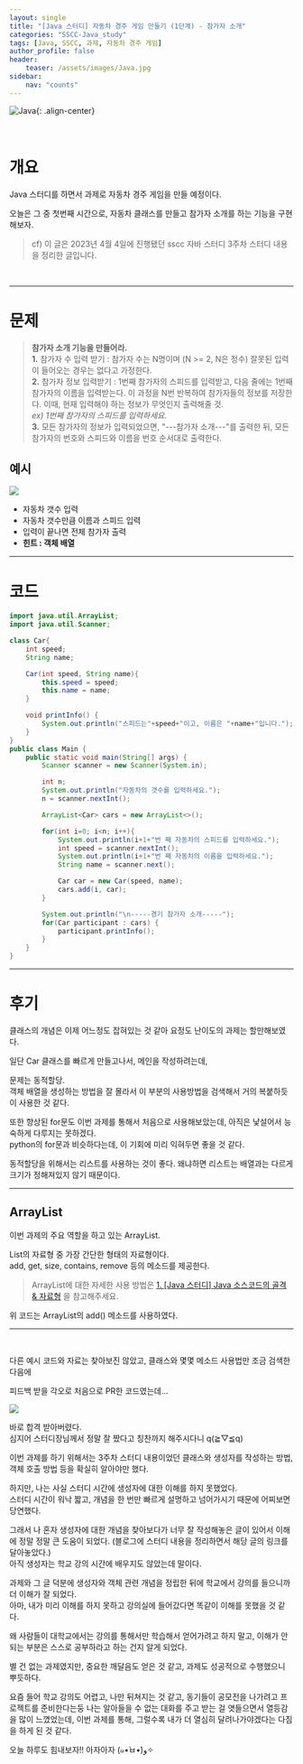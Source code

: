 ```yaml
---
layout: single
title: "[Java 스터디] 자동차 경주 게임 만들기 (1단계) - 참가자 소개"
categories: "SSCC-Java_study"
tags: [Java, SSCC, 과제, 자동차 경주 게임]
author_profile: false
header:
    teaser: /assets/images/Java.jpg
sidebar:
    nav: "counts"
---
```


![Java]({{site.url}}/assets/images/Java.jpg){: .align-center}

<br>

# 개요

Java 스터디를 하면서 과제로 자동차 경주 게임을 만들 예정이다.

오늘은 그 중 첫번째 시간으로, 자동차 클래스를 만들고 참가자 소개를 하는 기능을 구현해보자.

> cf) 이 글은 2023년 4월 4일에 진행됐던 sscc 자바 스터디 3주차 스터디 내용을 정리한 글입니다.


<br/>

***

# 문제
> **참가자 소개 기능을 만들어라.**   
**1.** 참가자 수 입력 받기 : 참가자 수는 N명이며 (N >= 2, N은 정수) 잘못된 입력이 들어오는 경우는 없다고 가정한다.   
**2.** 참가자 정보 입력받기 : 1번째 참가자의 스피드를 입력받고, 다음 줄에는 1번째 참가자의 이름을 입력받는다. 이 과정을 N번 반복하여 참가자들의 정보를 저장한다. 이때, 현재 입력해야 하는 정보가 무엇인지 출력해줄 것.   
_ex) 1번째 참가자의 스피드를 입력하세요._   
**3.** 모든 참가자의 정보가 입력되었으면, "---참가자 소개---"를 출력한 뒤, 모든 참가자의 번호와 스피드와 이름을 번호 순서대로 출력한다.

## 예시
![](https://velog.velcdn.com/images/hamseongjun/post/0280ba03-4110-459a-becd-16ec579e3b05/image.png)

- 자동차 갯수 입력
- 자동차 갯수만큼 이름과 스피드 입력
- 입력이 끝나면 전체 참가자 출력
- **힌트 : 객체 배열**

---

# 코드

```java
import java.util.ArrayList;
import java.util.Scanner;

class Car{
    int speed;
    String name;

    Car(int speed, String name){
        this.speed = speed;
        this.name = name;
    }

    void printInfo() {
        System.out.println("스피드는"+speed+"이고, 이름은 "+name+"입니다.");
    }
}
public class Main {
    public static void main(String[] args) {
        Scanner scanner = new Scanner(System.in);

        int n;
        System.out.println("자동차의 갯수를 입력하세요.");
        n = scanner.nextInt();

        ArrayList<Car> cars = new ArrayList<>();

        for(int i=0; i<n; i++){
            System.out.println(i+1+"번 째 자동차의 스피드를 입력하세요.");
            int speed = scanner.nextInt();
            System.out.println(i+1+"번 째 자동차의 이름을 입력하세요.");
            String name = scanner.next();

            Car car = new Car(speed, name);
            cars.add(i, car);
        }

        System.out.println("\n-----경기 참가자 소개-----");
        for(Car participant : cars) {
            participant.printInfo();
        }
    }
}
```

---

# 후기

클래스의 개념은 이제 어느정도 잡혀있는 것 같아 요정도 난이도의 과제는 할만해보였다.

일단 Car 클래스를 빠르게 만들고나서, 메인을 작성하려는데,

문제는 동적할당.    
객체 배열을 생성하는 방법을 잘 몰라서 이 부분의 사용방법을 검색해서 거의 복붙하듯이 사용한 것 같다.

또한 향상된 for문도 이번 과제를 통해서 처음으로 사용해보았는데, 아직은 낯설어서 능숙하게 다루지는 못하겠다.   
python의 for문과 비슷하다는데, 이 기회에 미리 익혀두면 좋을 것 같다.

동적할당을 위해서는 리스트를 사용하는 것이 좋다. 왜냐하면 리스트는 배열과는 다르게 크기가 정해져있지 않기 때문이다.

***

## ArrayList
이번 과제의 주요 역할을 하고 있는 ArrayList.

List의 자료형 중 가장 간단한 형태의 자료형이다.   
add, get, size, contains, remove 등의 메소드를 제공한다.

> ArrayList에 대한 자세한 사용 방법은 [1. [Java 스터디] Java 소스코드의 골격 & 자료형](https://velog.io/@hamseongjun/Java-%EC%8A%A4%ED%84%B0%EB%94%94-Java-%EC%86%8C%EC%8A%A4%EC%BD%94%EB%93%9C%EC%9D%98-%EA%B3%A8%EA%B2%A9-%EC%9E%90%EB%A3%8C%ED%98%95) 을 참고해주세요.

위 코드는 ArrayList의 add() 메소드를 사용하였다.

***

<br/>

다른 예시 코드와 자료는 찾아보진 않았고, 클래스와 몇몇 메소드 사용법만 조금 검색한 다음에

피드백 받을 각오로 처음으로 PR한 코드였는데...

![](https://velog.velcdn.com/images/hamseongjun/post/2815c539-1a2c-4c1e-891c-9b10e51a564e/image.png)



바로 합격 받아버렸다.   
심지어 스터디장님께서 정말 잘 짰다고 칭찬까지 해주시다니 q(≧▽≦q)   

이번 과제를 하기 위해서는 3주차 스터디 내용이었던 클래스와 생성자를 작성하는 방법, 객체 호출 방법 등을 확실히 알아야만 했다.

하지만, 나는 사실 스터디 시간에 생성자에 대한 이해를 하지 못했었다.   
스터디 시간이 워낙 짧고, 개념을 한 번만 빠르게 설명하고 넘어가시기 때문에 어찌보면 당연했다.

그래서 나 혼자 생성자에 대한 개념을 찾아보다가 너무 잘 작성해놓은 글이 있어서 이해에 정말 정말 큰 도움이 되었다. (블로그에 스터디 내용을 정리하면서 해당 글의 링크를 달아놓았다.)   
아직 생성자는 학교 강의 시간에 배우지도 않았는데 말이다.

과제와 그 글 덕분에 생성자와 객체 관련 개념을 정립한 뒤에 학교에서 강의를 들으니까 더 이해가 잘 되었다.   
아마, 내가 미리 이해를 하지 못하고 강의실에 들어갔다면 똑같이 이해를 못했을 것 같다.

왜 사람들이 대학교에서는 강의를 통해서만 학습해서 얻어가려고 하지 말고, 이해가 안 되는 부분은 스스로 공부하라고 하는 건지 알게 되었다.

별 건 없는 과제였지만, 중요한 깨달음도 얻은 것 같고, 과제도 성공적으로 수행했으니 뿌듯하다.

요즘 들어 학교 강의도 어렵고, 나만 뒤쳐지는 것 같고, 동기들이 공모전을 나가려고 프로젝트를 준비한다는둥 나는 알아들을 수 없는 대화를 주고 받는 걸 엿들으면서 열등감을 많이 느꼈었는데,
이번 과제를 통해, 그럴수록 내가 더 열심히 달려나가야겠다는 다짐을 하게 된 것 같다.

오늘 하루도 힘내보자!! 아자아자 (๑•̀ㅂ•́)و✧